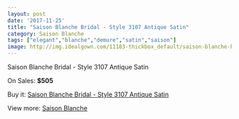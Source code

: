 ```yaml
---
layout: post
date: '2017-11-25'
title: "Saison Blanche Bridal - Style 3107 Antique Satin"
category: Saison Blanche
tags: ["elegant","blanche","demure","satin","saison"]
image: http://img.idealgown.com/11183-thickbox_default/saison-blanche-bridal-style-3107-antique-satin.jpg
---
```

Saison Blanche Bridal - Style 3107 Antique Satin

On Sales: **$505**
<a href="https://www.idealgown.com/en/saison-blanche/4584-saison-blanche-bridal-style-3107-antique-satin.html"><amp-img layout="responsive" width="600" height="600" src="//img.idealgown.com/11183-thickbox_default/saison-blanche-bridal-style-3107-antique-satin.jpg" alt="Saison Blanche Bridal - Style 3107 Antique Satin 0" /></a>
<a href="https://www.idealgown.com/en/saison-blanche/4584-saison-blanche-bridal-style-3107-antique-satin.html"><amp-img layout="responsive" width="600" height="600" src="//img.idealgown.com/11185-thickbox_default/saison-blanche-bridal-style-3107-antique-satin.jpg" alt="Saison Blanche Bridal - Style 3107 Antique Satin 1" /></a>
<a href="https://www.idealgown.com/en/saison-blanche/4584-saison-blanche-bridal-style-3107-antique-satin.html"><amp-img layout="responsive" width="600" height="600" src="//img.idealgown.com/11184-thickbox_default/saison-blanche-bridal-style-3107-antique-satin.jpg" alt="Saison Blanche Bridal - Style 3107 Antique Satin 2" /></a>

Buy it: [Saison Blanche Bridal - Style 3107 Antique Satin](https://www.idealgown.com/en/saison-blanche/4584-saison-blanche-bridal-style-3107-antique-satin.html "Saison Blanche Bridal - Style 3107 Antique Satin")

View more: [Saison Blanche](https://www.idealgown.com/en/55-saison-blanche "Saison Blanche")